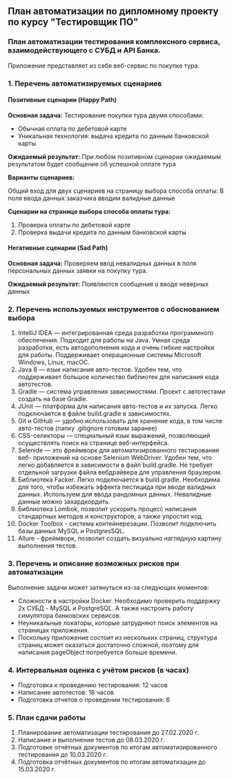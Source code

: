 ## План автоматизации по дипломному проекту по курсу "Тестировщик ПО"

### План автоматизации тестирования  комплексного сервиса, взаимодействующего с СУБД и API Банка. 

Приложение представляет из себя веб-сервис по покупке тура. 

### **1. Перечень автоматизируемых сценариев**

#### **Позитивные сценарии (Happy Path)**

**Основная задача:** 
Тестирование покупки тура двумя способами:
* Обычная оплата по дебетовой карте
* Уникальная технология: выдача кредита по данным банковской карты

**Ожидаемый результат:**
 При любом позитивном сценарии ожидаемым результатом будет сообщение об
 успешной оплате тура
 
 **Варианты сценариев:**
 
 Общий вход для двух сценариев на страницу выбора способа оплаты:
 В поля ввода данных заказчика вводим валидные данные
 
 **Сценарии на странице выбора способа оплаты тура:**
 
 1. Проверка оплаты по дебетовой карте
 1. Проверка выдачи кредита по данным банковской карты
 
 #### **Негативные сценарии (Sad Path)**
 
**Основная задача:**
 Проверяем ввод невалидных данных в поля персональных данных заявки 
 на покупку тура. 
 
 **Ожидаемый результат:**
 Появляются сообщения о вводе неверных данных
 
 ### **2. Перечень используемых инструментов с обоснованием выбора**
 
 1. IntelliJ IDEA — интегрированная среда разработки программного обеспечения. 
 Подходит для работы на Java. Умная среда разработки, есть автодополнения кода 
 и очень гибкие настройки для работы. Поддерживает операционные системы Microsoft Windows, 
 Linux, macOC. 
 1. Java 8 — язык написания авто-тестов. Удобен тем, что поддерживает большое количество 
 библиотек для написания кода автотестов.
 1. Gradle — система управления зависимостями. Проект с автотестами 
 создать на базе Gradle. 
 1. JUnit — платформа для написания авто-тестов и их запуска. Легко подключается 
 в файле build.gradle в зависимостях.
 1. Git и GitHub — удобно использовать для хранение кода, в том числе авто-тестов 
 (папку .gitignore готовим заранее) 
 1. CSS-селекторы — специальный язык выражений, позволяющий
  осуществлять поиск на странице веб-интерфейса.
 1. Selenide — это фреймворк для автоматизированного тестирования веб-
 приложений на основе Selenium WebDriver. Удобен тем, что легко добавляется в зависимости
    в файл build.gradle. Не требует отдельной загрузки файла вебдрайвера для управления браузером. 
 1. Библиотека Facker. Легко подключается в build.gradle. Необходима для того, 
 чтобы избежать эффекта пестицида при вводе валидных данных. 
 Используем для ввода рандомных данных. Невалидные данные можно захардкордить.
 1. Библиотека Lombok, позволит ускорить процесс написания стандартных методов 
 и конструкторов, а также упростит код.
 1. Docker Toolbox - система контейнерезации. Позволит подключить базы данных MySQL 
 и PostgresSQL.
 1. Allure - фреймворк, позволит создать визуально наглядную
    картину выполнения тестов.
    
### **3. Перечень и описание возможных рисков при автоматизации**

Выполнение задачи может затянуться из-за следующих моментов:

* Сложности в настройки Docker. 
Необходимо проверить поддержку 2х СУБД - MySQL и PostgreSQL. 
А также настроить работу симулятора банковских сервисов. 
* Неуникальные локаторы, которые затрудняют поиск элементов 
на страницах приложения. 
* Поскольку приложение состоит из нескольких страниц, 
структура страниц может оказаться достаточно сложной, поэтому для написания pageObject потребуется больше времени.
 
### **4. Интервальная оценка с учётом рисков (в часах)**

* Подготовка к проведению тестирования: 12 часов
* Написание автотестов: 18 часов
* Подготовка отчетов о проведении тестирования: 6 

### **5. План сдачи работы**

1. Планирование автоматизации тестирования до 27.02.2020 г.
1. Написание и выполнение тестов до 08.03.2020 г.
1. Подготовке отчётных документов по итогам автоматизированного тестирования до 10.03.2020 г.
1. Подготовка отчётных документов по итогам автоматизации до 15.03.2020 г.





 

    
   










 
